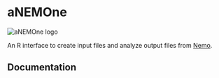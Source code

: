 # aNEMOne

![aNEMOne logo](https://github.com/kjgilbert/aNEMOne/raw/master/extra/test2.png)

An R interface to create input files and analyze output files from [Nemo](http://nemo2.sourceforge.net/). 

## Documentation

